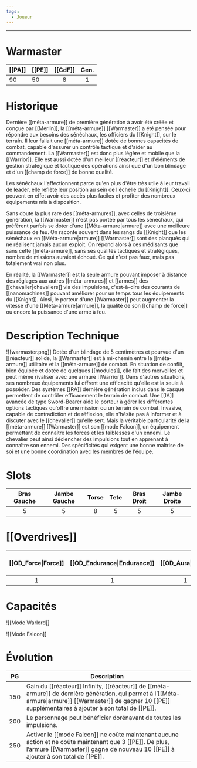 ```yaml
---
tags:
  - Joueur
---
```


___
# Warmaster

| [[PA]] | [[PE]] | [[CdF]] | Gen. |
| ------ | ------ | :-----: | :--: |
| 90     | 50     |    8    |  1   |
# Historique

Dernière [[méta-armure]] de première génération à avoir été créée et conçue par [[Merlin]], la [[méta-armure]] [[Warmaster]] a été pensée pour répondre aux besoins des sénéchaux, les officiers du [[Knight]], sur le terrain. Il leur fallait une [[méta-armure]] dotée de bonnes capacités de combat, capable d'assurer un contrôle tactique et d'aider au commandement. La [[Warmaster]] est donc plus légère et mobile que la [[Warrior]]. Elle est aussi dotée d'un meilleur [[réacteur]] et d'éléments de gestion stratégique et tactique des opérations ainsi que d'un bon blindage et d'un [[champ de force]] de bonne qualité.

Les sénéchaux l'affectionnent parce qu'en plus d'être très utile à leur travail de leader, elle reflète leur position au sein de l'échelle du [[Knight]]. Ceux-ci peuvent en effet avoir des accès plus faciles et profiter des nombreux équipements mis à disposition.

Sans doute la plus rare des [[méta-armures]], avec celles de troisième génération, la [[Warmaster]] n'est pas portée par tous les sénéchaux, qui préfèrent parfois se doter d'une [[Méta-armure|armure]] avec une meilleure puissance de feu. On raconte souvent dans les rangs du [[Knight]] que les sénéchaux en [[Méta-armure|armure]] [[Warmaster]] sont des planqués qui ne réalisent jamais aucun exploit. On répond alors à ces médisants que sans cette [[méta-armure]], sans ses qualités tactiques et stratégiques, nombre de missions auraient échoué. Ce qui n'est pas faux, mais pas totalement vrai non plus.

En réalité, la [[Warmaster]] est la seule armure pouvant imposer à distance des réglages aux autres [[méta-armures]] et [[armes]] des [[chevalier|chevaliers]] via des impulsions, c'est-à-dire des courants de [[nanomachines]] pouvant améliorer pour un temps tous les équipements du [[Knight]]. Ainsi, le porteur d'une [[Warmaster]] peut augmenter la vitesse d'une [[Méta-armure|armure]], la qualité de son [[champ de force]] ou encore la puissance d'une arme à feu.

# Description Technique
![[warmaster.png]]
Dotée d'un blindage de 5 centimètres et pourvue d'un [[réacteur]] solide, la [[Warmaster]] est à mi-chemin entre la [[méta-armure]] utilitaire et la [[méta-armure]] de combat. En situation de conflit, bien équipée et dotée de quelques [[modules]], elle fait des merveilles et peut même rivaliser avec une armure [[Warrior]]. Dans d'autres situations, ses nombreux équipements lui offrent une efficacité qu'elle est la seule à posséder. Des systèmes [[RA]] dernière génération inclus dans le casque permettent de contrôler efficacement le terrain de combat. Une [[IA]] avancée de type Sword-Bearer aide le porteur à gérer les différentes options tactiques qu'offre une mission ou un terrain de combat. Invasive, capable de contradiction et de réflexion, elle n'hésite pas à informer et à discuter avec le [[chevalier]] qu'elle sert. Mais la véritable particularité de la [[méta-armure]] [[Warmaster]] est son [[mode Falcon]], un équipement permettant de connaître les forces et les faiblesses d'un ennemi. Le chevalier peut ainsi déclencher des impulsions tout en apprenant à connaître son ennemi. Des spécificités qui exigent une bonne maîtrise de soi et une bonne coordination avec les membres de l'équipe.

# Slots

| Bras Gauche | Jambe Gauche | Torse | Tete | Bras Droit | Jambe Droite |
| :---------: | :----------: | :---: | :--: | :--------: | :----------: |
|      5      |      5       |   8   |  5   |     5      |      5       |
# [[Overdrives]]

| [[OD_Force\|Force]] | [[OD_Endurance\|Endurance]] | [[OD_Aura\|Aura]] | [[OD_Sang-froid\|Sang-froid]] |
| :-----------------: | :-------------------------: | :---------------: | :---------------------------: |
|          1          |              1              |         1         |               1               |

# Capacités
![[Mode Warlord]]

![[Mode Falcon]]

# Évolution
| PG  | Description                                                                                                                                                                                                      |
| :-: | ---------------------------------------------------------------------------------------------------------------------------------------------------------------------------------------------------------------- |
| 150 | Gain du [[réacteur]] Infinity, [[réacteur]] de [[méta-armure]] de dernière génération, qui permet à l’[[Méta-armure\|armure]] [[Warmaster]] de gagner 10 [[PE]] supplémentaires à ajouter à son total de [[PE]]. |
| 200 | Le personnage peut bénéficier dorénavant de toutes les impulsions.                                                                                                                                               |
| 250 | Activer le [[mode Falcon]] ne coûte maintenant aucune action et ne coûte maintenant que 3 [[PE]]. De plus, l’armure [[Warmaster]] gagne de nouveau 10 [[PE]] à ajouter à son total de [[PE]].                    |
